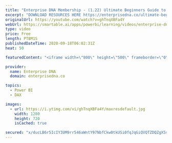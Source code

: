 ```yaml
---
title: "Enterprise DNA Membership - (1.22) Ultimate Beginners Guide to DAX 2020"
excerpt: "DOWNLOAD RESOURCES HERE https://enterprisedna.co/ultimate-beginners-guide-to-dax-resource-downloads/ START FROM THE BEGINNING - https://www.youtube.com/playlist?list=PL1myWUzvmmDGmLfty3BDluz8nzme1dZxg  Learn about advanced DAX functions, supporting tables, and customer segmentation.  ***** Learning Power"
originalUrl: https://youtube.com/watch?v=ghTnqXBFa4Y
webUrl: https://smartable.ai/apps/powerbi/learning/videos/enterprise-dna-enterprise-dna-membership-122-ultimate-beginners-guide-to-dax-2020/
type: video
price: Free
length: PT8M1S
publishedDateTime: 2020-09-18T06:02:31Z
heat: 50

featuredContent: "<iframe width=\"800\" height=\"500\" frameborder=\"0\" src=\"https://www.youtube.com/embed/ghTnqXBFa4Y\" allow=\"accelerometer; autoplay; encrypted-media; gyroscope; picture-in-picture\" allowfullscreen></iframe>"

provider:
  name: Enterprise DNA
  domain: enterprisedna.co

topics:
  - Power BI
  - DAX

images:
  - url: https://i.ytimg.com/vi/ghTnqXBFa4Y/maxresdefault.jpg
    width: 1280
    height: 720
    isCached: true

secured: "x/ducLB6r5IcIY3UM9rr546aWntY97NbfCkw0tkUSi0fqJqGiQVQTZDQZgX5skHCUn0iblaopWiQaiQta2mqXGCdHXatZsT4WHqR+NTlIG6/2JhQArqHR9B5I7XgEAYd4Wr/4XAIJwA1319b+OLxke5AsFuw9MZXHC5afXX41uUpIke59/e6n7Ts7fF4F9L/DKYE0nQfIn8HcQuQx+5/9KVgExfjTc7h9F5R7fBtOrB2nJj6UBv9xPCbMgWYHtKps5bs6F+QlxoCfK9ni48gnO3oxevHjGHb+q1fSD/LHZLU1/QeveRNIXRfamQ8L/uvJZ3V21lOenpWDSXC8+X7FoYCVRfg9IPAuX3ArM/ztHTQIoEBV7kIsVprWwceQDHfiIvyjRK1/vWMw1U5wB+FPoPbLlOLAfVL4a3GtW4eU1s=;i43LJqYkdf/BZ2rrGQia2g=="
---
```


